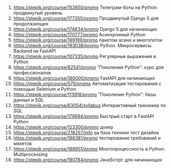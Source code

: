 1. https://stepik.org/course/153850/promo Телеграм-боты на Python: продвинутый уровень
2. https://stepik.org/course/177355/promo Продвинутый Django 5 для продолжающих
3. https://stepik.org/course/174634/promo Django 5 для начинающих
4. https://stepik.org/course/170777/promo Асинхронный Python
5. https://stepik.org/course/199199/promo пакетом асинх и многопоток
6. https://stepik.org/course/193038/promo Python. Микросервисы. Backend на FastAPI
7. https://stepik.org/course/107335/promo Регулярные выражения в Python
8. https://stepik.org/course/82541/promo "Поколение Python": курс для профессионалов
9. https://stepik.org/course/180000/promo FastAPI для начинающих
10. https://stepik.org/course/575/promo Автоматизация тестирования с помощью Selenium и Python
11. https://stepik.org/course/113918/promo "Поколение Python": базы данных и SQL
12. https://stepik.org/course/63054/syllabus Интерактивный тренажер по SQL
13. https://stepik.org/course/179694/promo Быстрый старт в FastAPI Python
14. https://stepik.org/course/123300/promo докер
15. https://stepik.org/course/218257/info qa база техники тест дизайна
16. https://stepik.org/course/186381/promo тестирование требований и макетов
17. https://stepik.org/course/188951/promo Многопроцессность в Python. Multiprocessing
18. https://stepik.org/course/180784/promo JavaScript: для начинающих